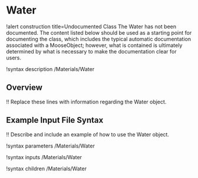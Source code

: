 # Water

!alert construction title=Undocumented Class
The Water has not been documented. The content listed below should be used as a starting point for
documenting the class, which includes the typical automatic documentation associated with a
MooseObject; however, what is contained is ultimately determined by what is necessary to make the
documentation clear for users.

!syntax description /Materials/Water

## Overview

!! Replace these lines with information regarding the Water object.

## Example Input File Syntax

!! Describe and include an example of how to use the Water object.

!syntax parameters /Materials/Water

!syntax inputs /Materials/Water

!syntax children /Materials/Water
